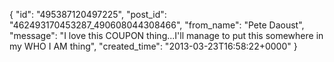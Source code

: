  {
   "id": "495387120497225",
   "post_id": "462493170453287_490608044308466",
   "from_name": "Pete Daoust",
   "message": "I love this COUPON thing...I'll manage to put this somewhere in my WHO I AM thing",
   "created_time": "2013-03-23T16:58:22+0000"
 }
